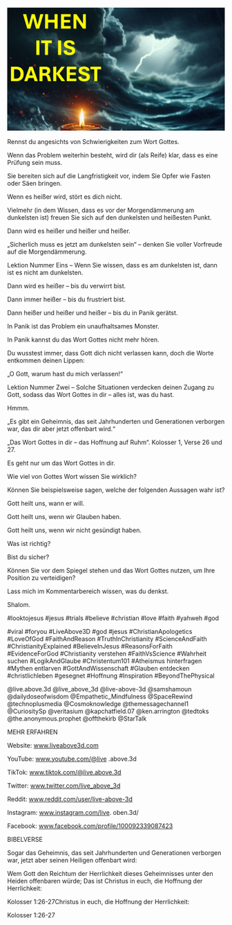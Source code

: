 ![Video cover image](../cover.jpg "cover photo")

Rennst du angesichts von Schwierigkeiten zum Wort Gottes.

Wenn das Problem weiterhin besteht, wird dir (als Reife) klar, dass es eine Prüfung sein muss.

Sie bereiten sich auf die Langfristigkeit vor, indem Sie Opfer wie Fasten oder Säen bringen.

Wenn es heißer wird, stört es dich nicht.

Vielmehr (in dem Wissen, dass es vor der Morgendämmerung am dunkelsten ist) freuen Sie sich auf den dunkelsten und heißesten Punkt.

Dann wird es heißer und heißer und heißer.

„Sicherlich muss es jetzt am dunkelsten sein“ – denken Sie voller Vorfreude auf die Morgendämmerung.

Lektion Nummer Eins – Wenn Sie wissen, dass es am dunkelsten ist, dann ist es nicht am dunkelsten.

Dann wird es heißer – bis du verwirrt bist.

Dann immer heißer – bis du frustriert bist.

Dann heißer und heißer und heißer – bis du in Panik gerätst.

In Panik ist das Problem ein unaufhaltsames Monster.

In Panik kannst du das Wort Gottes nicht mehr hören.

Du wusstest immer, dass Gott dich nicht verlassen kann, doch die Worte entkommen deinen Lippen:

„O Gott, warum hast du mich verlassen!“

Lektion Nummer Zwei – Solche Situationen verdecken deinen Zugang zu Gott, sodass das Wort Gottes in dir – alles ist, was du hast.

Hmmm.

„Es gibt ein Geheimnis, das seit Jahrhunderten und Generationen verborgen war, das dir aber jetzt offenbart wird.“

„Das Wort Gottes in dir – das Hoffnung auf Ruhm“. Kolosser 1, Verse 26 und 27.

Es geht nur um das Wort Gottes in dir.

Wie viel von Gottes Wort wissen Sie wirklich?

Können Sie beispielsweise sagen, welche der folgenden Aussagen wahr ist?

Gott heilt uns, wann er will.

Gott heilt uns, wenn wir Glauben haben.

Gott heilt uns, wenn wir nicht gesündigt haben.

Was ist richtig?

Bist du sicher?

Können Sie vor dem Spiegel stehen und das Wort Gottes nutzen, um Ihre Position zu verteidigen?

Lass mich im Kommentarbereich wissen, was du denkst.

Shalom.

#looktojesus #jesus #trials #believe #christian #love #faith #yahweh #god

#viral #foryou #LiveAbove3D #god #jesus #ChristianApologetics #LoveOfGod #FaithAndReason #TruthInChristianity #ScienceAndFaith #ChristianityExplained #BelieveInJesus #ReasonsForFaith #EvidenceForGod #Christianity verstehen #FaithVsScience #Wahrheit suchen #LogikAndGlaube #Christentum101 #Atheismus hinterfragen #Mythen entlarven #GottAndWissenschaft #Glauben entdecken #christlichleben #gesegnet #Hoffnung #Inspiration #BeyondThePhysical

@live.above.3d @live_above_3d @live-above-3d @samshamoun @dailydoseofwisdom @Empathetic_Mindfulness @SpaceRewind @technoplusmedia @Cosmoknowledge @themessagechannel1 @CuriositySp @veritasium @kapchatfield.07 @ken.arrington @tedtoks @the.anonymous.prophet @offthekirb @StarTalk

MEHR ERFAHREN

Website: www.liveabove3d.com

YouTube: www.youtube.com/@live .above.3d

TikTok: www.tiktok.com/@live.above.3d

Twitter: www.twitter.com/live_above_3d

Reddit: www.reddit.com/user/live-above-3d

Instagram: www.instagram.com/live. oben.3d/

Facebook: www.facebook.com/profile/100092339087423

BIBELVERSE

Sogar das Geheimnis, das seit Jahrhunderten und Generationen verborgen war, jetzt aber seinen Heiligen offenbart wird: 

Wem Gott den Reichtum der Herrlichkeit dieses Geheimnisses unter den Heiden offenbaren würde; Das ist Christus in euch, die Hoffnung der Herrlichkeit:

Kolosser 1:26-27Christus in euch, die Hoffnung der Herrlichkeit:

Kolosser 1:26-27